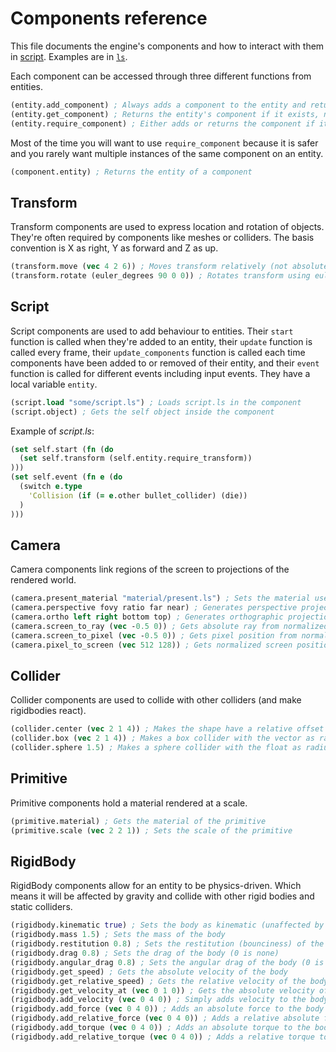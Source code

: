 # Components reference

This file documents the engine's components and how to interact with them in [script](script.md). Examples are in [`ls`](module/ls.md).

Each component can be accessed through three different functions from entities.
```clojure
(entity.add_component) ; Always adds a component to the entity and returns it
(entity.get_component) ; Returns the entity's component if it exists, null otherwise
(entity.require_component) ; Either adds or returns the component if it already exists
```
Most of the time you will want to use `require_component` because it is safer and you
rarely want multiple instances of the same component on an entity.
```clojure
(component.entity) ; Returns the entity of a component
```

## Transform
Transform components are used to express location and rotation of objects.
They're often required by components like meshes or colliders.
The basis convention is X as right, Y as forward and Z as up.
```clojure
(transform.move (vec 4 2 6)) ; Moves transform relatively (not absolute)
(transform.rotate (euler_degrees 90 0 0)) ; Rotates transform using euler angles (probably counter-clockwise?)
```

## Script
Script components are used to add behaviour to entities. Their `start` function is called when they're added to an entity, their `update` function is called every frame, their `update_components` function is called each time components have been added to or removed of their entity, and their `event` function is called for different events including input events. They have a local variable `entity`.
```clojure
(script.load "some/script.ls") ; Loads script.ls in the component
(script.object) ; Gets the self object inside the component
```
Example of *script.ls*:
```clojure
(set self.start (fn (do
  (set self.transform (self.entity.require_transform))
)))
(set self.event (fn e (do
  (switch e.type
    'Collision (if (= e.other bullet_collider) (die))
  )
)))
```

## Camera
Camera components link regions of the screen to projections of the rendered world.
```clojure
(camera.present_material "material/present.ls") ; Sets the material used to present from GBuffer to final screen buffer
(camera.perspective fovy ratio far near) ; Generates perspective projection matrix
(camera.ortho left right bottom top) ; Generates orthographic projection matrix (near is -1 and far is 1)
(camera.screen_to_ray (vec -0.5 0)) ; Gets absolute ray from normalized screen position
(camera.screen_to_pixel (vec -0.5 0)) ; Gets pixel position from normalized screen position
(camera.pixel_to_screen (vec 512 128)) ; Gets normalized screen position from pixel position
```

## Collider
Collider components are used to collide with other colliders (and make rigidbodies react).
```clojure
(collider.center (vec 2 1 4)) ; Makes the shape have a relative offset
(collider.box (vec 2 1 4)) ; Makes a box collider with the vector as radius
(collider.sphere 1.5) ; Makes a sphere collider with the float as radius
```

## Primitive
Primitive components hold a material rendered at a scale.
```clojure
(primitive.material) ; Gets the material of the primitive
(primitive.scale (vec 2 2 1)) ; Sets the scale of the primitive
```

## RigidBody
RigidBody components allow for an entity to be physics-driven. Which means it will
be affected by gravity and collide with other rigid bodies and static colliders.
```clojure
(rigidbody.kinematic true) ; Sets the body as kinematic (unaffected by external forces)
(rigidbody.mass 1.5) ; Sets the mass of the body
(rigidbody.restitution 0.8) ; Sets the restitution (bounciness) of the body
(rigidbody.drag 0.8) ; Sets the drag of the body (0 is none)
(rigidbody.angular_drag 0.8) ; Sets the angular drag of the body (0 is none)
(rigidbody.get_speed) ; Gets the absolute velocity of the body
(rigidbody.get_relative_speed) ; Gets the relative velocity of the body
(rigidbody.get_velocity_at (vec 0 1 0)) ; Gets the absolute velocity of the body at specific point
(rigidbody.add_velocity (vec 0 4 0)) ; Simply adds velocity to the body
(rigidbody.add_force (vec 0 4 0)) ; Adds an absolute force to the body
(rigidbody.add_relative_force (vec 0 4 0)) ; Adds a relative absolute force to the body
(rigidbody.add_torque (vec 0 4 0)) ; Adds an absolute torque to the body
(rigidbody.add_relative_torque (vec 0 4 0)) ; Adds a relative torque to the body
```
